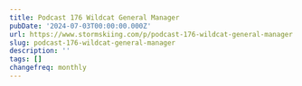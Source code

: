 ```yaml
---
title: Podcast 176 Wildcat General Manager
pubDate: '2024-07-03T00:00:00.000Z'
url: https://www.stormskiing.com/p/podcast-176-wildcat-general-manager
slug: podcast-176-wildcat-general-manager
description: ''
tags: []
changefreq: monthly
---
```


<!-- Add post content below -->
